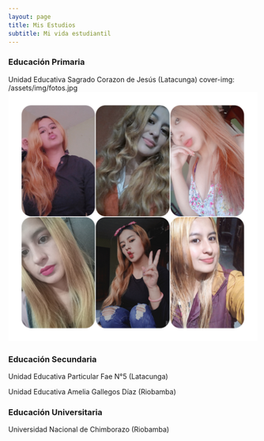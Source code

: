 ```yaml
---
layout: page
title: Mis Estudios 
subtitle: Mi vida estudiantil   
---
```


### Educación Primaria
Unidad Educativa Sagrado Corazon de Jesús (Latacunga)
cover-img: /assets/img/fotos.jpg
<img src="assets/img/fotos.jpg"> 



### Educación Secundaria
Unidad Educativa Particular Fae N°5 (Latacunga)


Unidad Educativa Amelia Gallegos Díaz (Riobamba)



### Educación Universitaria
Universidad Nacional de Chimborazo (Riobamba)



